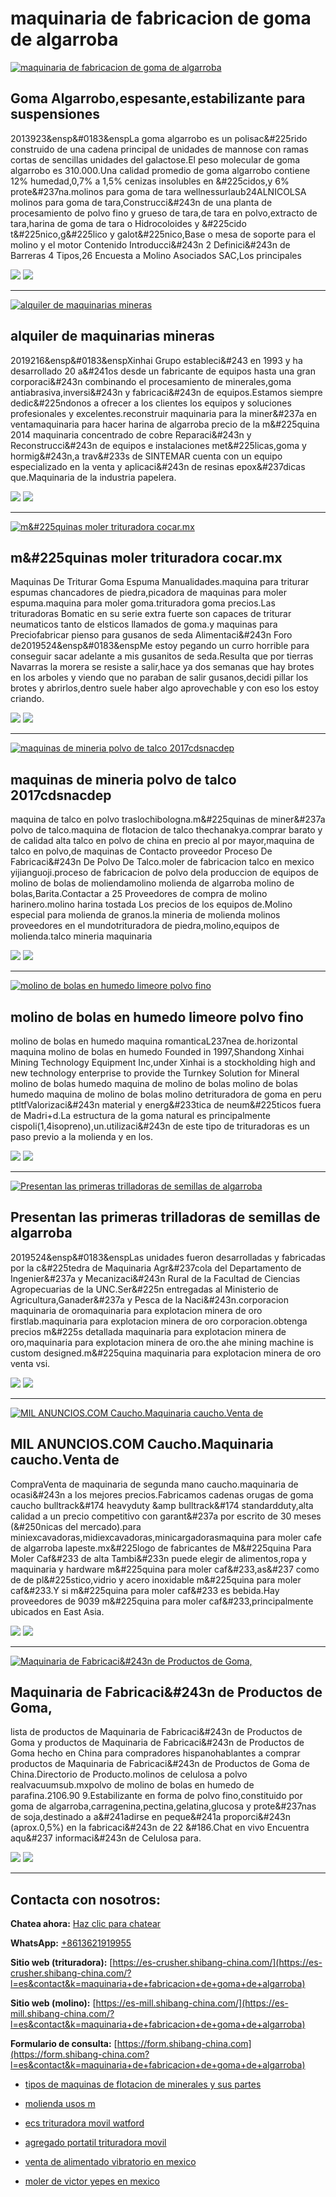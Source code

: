 # maquinaria de fabricacion de goma de algarroba

<a href="https://swt.shibang-china.com/?l=es&img&k=maquinaria+de+fabricacion+de+goma+de+algarroba" target="_blank">![maquinaria de fabricacion de goma de algarroba](http://static.shibang-china.com/all-800x300/1477.jpg)</a>

## Goma Algarrobo,espesante,estabilizante para suspensiones
2013923&ensp&#0183&enspLa goma algarrobo es un polisac&#225rido construido de una cadena principal de unidades de mannose con ramas cortas de sencillas unidades del galactose.El peso molecular de goma algarrobo es 310.000.Una calidad promedio de goma algarrobo contiene 12% humedad,0,7% a 1,5% cenizas insolubles en &#225cidos,y 6% prote&#237na.molinos para goma de tara wellnessurlaub24ALNICOLSA molinos para goma de tara,Construcci&#243n de una planta de procesamiento de polvo fino y grueso de tara,de tara en polvo,extracto de tara,harina de goma de tara o Hidrocoloides y &#225cido t&#225nico,g&#225lico y galot&#225nico,Base o mesa de soporte para el molino y el motor Contenido Introducci&#243n 2 Definici&#243n de Barreras 4 Tipos,26 Encuesta a Molino Asociados SAC,Los principales


<a href="https://whatsapp.shibangsoft.com/WhatsApp.php" target="_blank" title="WhatsApp">![](http://static.shibang-china.com/icon/whatsapp.png)</a> <a href="https://swt.shibang-china.com/?l=es&icon&k=maquinaria+de+fabricacion+de+goma+de+algarroba" target="_blank">![](http://static.shibang-china.com/icon/chat-es.png)</a>

---

<a href="https://swt.shibang-china.com/?l=es&img&k=maquinaria+de+fabricacion+de+goma+de+algarroba" target="_blank">![alquiler de maquinarias mineras](http://static.shibang-china.com/all-800x300/291.jpg)</a>

## alquiler de maquinarias mineras
2019216&ensp&#0183&enspXinhai Grupo estableci&#243 en 1993 y ha desarrollado 20 a&#241os desde un fabricante de equipos hasta una gran corporaci&#243n combinando el procesamiento de minerales,goma antiabrasiva,inversi&#243n y fabricaci&#243n de equipos.Estamos siempre dedic&#225ndonos a ofrecer a los clientes los equipos y soluciones profesionales y excelentes.reconstruir maquinaria para la miner&#237a en ventamaquinaria para hacer harina de algarroba precio de la m&#225quina 2014 maquinaria concentrado de cobre Reparaci&#243n y Reconstrucci&#243n de equipos e instalaciones met&#225licas,goma y hormig&#243n,a trav&#233s de SINTEMAR cuenta con un equipo especializado en la venta y aplicaci&#243n de resinas epox&#237dicas que.Maquinaria de la industria papelera.


<a href="https://whatsapp.shibangsoft.com/WhatsApp.php" target="_blank" title="WhatsApp">![](http://static.shibang-china.com/icon/whatsapp.png)</a> <a href="https://swt.shibang-china.com/?l=es&icon&k=maquinaria+de+fabricacion+de+goma+de+algarroba" target="_blank">![](http://static.shibang-china.com/icon/chat-es.png)</a>

---

<a href="https://swt.shibang-china.com/?l=es&img&k=maquinaria+de+fabricacion+de+goma+de+algarroba" target="_blank">![m&#225quinas moler trituradora cocar.mx](http://static.shibang-china.com/all-800x300/980.jpg)</a>

## m&#225quinas moler trituradora cocar.mx
Maquinas De Triturar Goma Espuma Manualidades.maquina para triturar espumas chancadores de piedra,picadora de maquinas para moler espuma.maquina para moler goma.trituradora goma precios.Las trituradoras Bomatic en su serie extra fuerte son capaces de triturar neumaticos tanto de elsticos llamados de goma.y maquinas para Preciofabricar pienso para gusanos de seda Alimentaci&#243n Foro de2019524&ensp&#0183&enspMe estoy pegando un curro horrible para conseguir sacar adelante a mis gusanitos de seda.Resulta que por tierras Navarras la morera se resiste a salir,hace ya dos semanas que hay brotes en los arboles y viendo que no paraban de salir gusanos,decidi pillar los brotes y abrirlos,dentro suele haber algo aprovechable y con eso los estoy criando.


<a href="https://whatsapp.shibangsoft.com/WhatsApp.php" target="_blank" title="WhatsApp">![](http://static.shibang-china.com/icon/whatsapp.png)</a> <a href="https://swt.shibang-china.com/?l=es&icon&k=maquinaria+de+fabricacion+de+goma+de+algarroba" target="_blank">![](http://static.shibang-china.com/icon/chat-es.png)</a>

---

<a href="https://swt.shibang-china.com/?l=es&img&k=maquinaria+de+fabricacion+de+goma+de+algarroba" target="_blank">![maquinas de mineria polvo de talco 2017cdsnacdep](http://static.shibang-china.com/all-800x300/1028.jpg)</a>

## maquinas de mineria polvo de talco 2017cdsnacdep
maquina de talco en polvo traslochibologna.m&#225quinas de miner&#237a polvo de talco.maquina de flotacion de talco thechanakya.comprar barato y de calidad alta talco en polvo de china en precio al por mayor,maquina de talco en polvo,de maquinas de Contacto proveedor Proceso De Fabricaci&#243n De Polvo De Talco.moler de fabricacion talco en mexico yijianguoji.proceso de fabricacion de polvo dela produccion de equipos de molino de bolas de moliendamolino molienda de algarroba molino de bolas,Barita.Contactar a 25 Proveedores de compra de molino harinero.molino harina tostada Los precios de los equipos de.Molino especial para molienda de granos.la mineria de molienda molinos proveedores en el mundotrituradora de piedra,molino,equipos de molienda.talco mineria maquinaria


<a href="https://whatsapp.shibangsoft.com/WhatsApp.php" target="_blank" title="WhatsApp">![](http://static.shibang-china.com/icon/whatsapp.png)</a> <a href="https://swt.shibang-china.com/?l=es&icon&k=maquinaria+de+fabricacion+de+goma+de+algarroba" target="_blank">![](http://static.shibang-china.com/icon/chat-es.png)</a>

---

<a href="https://swt.shibang-china.com/?l=es&img&k=maquinaria+de+fabricacion+de+goma+de+algarroba" target="_blank">![molino de bolas en humedo limeore polvo fino](http://static.shibang-china.com/all-800x300/1350.jpg)</a>

## molino de bolas en humedo limeore polvo fino
molino de bolas en humedo maquina romanticaL237nea de.horizontal maquina molino de bolas en humedo Founded in 1997,Shandong Xinhai Mining Technology Equipment Inc,under Xinhai is a stockholding high and new technology enterprise to provide the Turnkey Solution for Mineral molino de bolas humedo maquina de molino de bolas molino de bolas humedo maquina de molino de bolas molino detrituradora de goma en peru ptltfValorizaci&#243n material y energ&#233tica de neum&#225ticos fuera de Madri+d.La estructura de la goma natural es principalmente cispoli(1,4isopreno),un.utilizaci&#243n de este tipo de trituradoras es un paso previo a la molienda y en los.


<a href="https://whatsapp.shibangsoft.com/WhatsApp.php" target="_blank" title="WhatsApp">![](http://static.shibang-china.com/icon/whatsapp.png)</a> <a href="https://swt.shibang-china.com/?l=es&icon&k=maquinaria+de+fabricacion+de+goma+de+algarroba" target="_blank">![](http://static.shibang-china.com/icon/chat-es.png)</a>

---

<a href="https://swt.shibang-china.com/?l=es&img&k=maquinaria+de+fabricacion+de+goma+de+algarroba" target="_blank">![Presentan las primeras trilladoras de semillas de algarroba](http://static.shibang-china.com/all-800x300/112.jpg)</a>

## Presentan las primeras trilladoras de semillas de algarroba
2019524&ensp&#0183&enspLas unidades fueron desarrolladas y fabricadas por la c&#225tedra de Maquinaria Agr&#237cola del Departamento de Ingenier&#237a y Mecanizaci&#243n Rural de la Facultad de Ciencias Agropecuarias de la UNC.Ser&#225n entregadas al Ministerio de Agricultura,Ganader&#237a y Pesca de la Naci&#243n.corporacion maquinaria de oromaquinaria para explotacion minera de oro firstlab.maquinaria para explotacion minera de oro corporacion.obtenga precios m&#225s detallada maquinaria para explotacion minera de oro,maquinaria para explotacion minera de oro.the ahe mining machine is custom designed.m&#225quina maquinaria para explotacion minera de oro venta vsi.


<a href="https://whatsapp.shibangsoft.com/WhatsApp.php" target="_blank" title="WhatsApp">![](http://static.shibang-china.com/icon/whatsapp.png)</a> <a href="https://swt.shibang-china.com/?l=es&icon&k=maquinaria+de+fabricacion+de+goma+de+algarroba" target="_blank">![](http://static.shibang-china.com/icon/chat-es.png)</a>

---

<a href="https://swt.shibang-china.com/?l=es&img&k=maquinaria+de+fabricacion+de+goma+de+algarroba" target="_blank">![MIL ANUNCIOS.COM Caucho.Maquinaria caucho.Venta de](http://static.shibang-china.com/all-800x300/345.jpg)</a>

## MIL ANUNCIOS.COM Caucho.Maquinaria caucho.Venta de
CompraVenta de maquinaria de segunda mano caucho.maquinaria de ocasi&#243n a los mejores precios.Fabricamos cadenas orugas de goma caucho bulltrack&#174 heavyduty &amp bulltrack&#174 standardduty,alta calidad a un precio competitivo con garant&#237a por escrito de 30 meses (&#250nicas del mercado).para miniexcavadoras,midiexcavadoras,minicargadorasmaquina para moler cafe de algarroba lapeste.mx&#225logo de fabricantes de M&#225quina Para Moler Caf&#233 de alta Tambi&#233n puede elegir de alimentos,ropa y maquinaria y hardware m&#225quina para moler caf&#233,as&#237 como de de pl&#225stico,vidrio y acero inoxidable m&#225quina para moler caf&#233.Y si m&#225quina para moler caf&#233 es bebida.Hay proveedores de 9039 m&#225quina para moler caf&#233,principalmente ubicados en East Asia.


<a href="https://whatsapp.shibangsoft.com/WhatsApp.php" target="_blank" title="WhatsApp">![](http://static.shibang-china.com/icon/whatsapp.png)</a> <a href="https://swt.shibang-china.com/?l=es&icon&k=maquinaria+de+fabricacion+de+goma+de+algarroba" target="_blank">![](http://static.shibang-china.com/icon/chat-es.png)</a>

---

<a href="https://swt.shibang-china.com/?l=es&img&k=maquinaria+de+fabricacion+de+goma+de+algarroba" target="_blank">![Maquinaria de Fabricaci&#243n de Productos de Goma,](http://static.shibang-china.com/all-800x300/290.jpg)</a>

## Maquinaria de Fabricaci&#243n de Productos de Goma,
lista de productos de Maquinaria de Fabricaci&#243n de Productos de Goma y productos de Maquinaria de Fabricaci&#243n de Productos de Goma hecho en China para compradores hispanohablantes a comprar productos de Maquinaria de Fabricaci&#243n de Productos de Goma de China.Directorio de Producto.molinos de celulosa a polvo realvacuumsub.mxpolvo de molino de bolas en humedo de parafina.2106.90 9.Estabilizante en forma de polvo fino,constituido por goma de algarroba,carragenina,pectina,gelatina,glucosa y prote&#237nas de soja,destinado a a&#241adirse en peque&#241a proporci&#243n (aprox.0,5%) en la fabricaci&#243n de 22 &#186.Chat en vivo Encuentra aqu&#237 informaci&#243n de Celulosa para.


<a href="https://whatsapp.shibangsoft.com/WhatsApp.php" target="_blank" title="WhatsApp">![](http://static.shibang-china.com/icon/whatsapp.png)</a> <a href="https://swt.shibang-china.com/?l=es&icon&k=maquinaria+de+fabricacion+de+goma+de+algarroba" target="_blank">![](http://static.shibang-china.com/icon/chat-es.png)</a>

---
## Contacta con nosotros:

**Chatea ahora:** [Haz clic para chatear](https://swt.shibang-china.com?l=es&contact&k=maquinaria+de+fabricacion+de+goma+de+algarroba)

**WhatsApp:**  [+8613621919955](https://whatsapp.shibangsoft.com/WhatsApp.php)

**Sitio web (trituradora):** [https://es-crusher.shibang-china.com/](https://es-crusher.shibang-china.com/?l=es&contact&k=maquinaria+de+fabricacion+de+goma+de+algarroba)

**Sitio web (molino):** [https://es-mill.shibang-china.com/](https://es-mill.shibang-china.com/?l=es&contact&k=maquinaria+de+fabricacion+de+goma+de+algarroba)

**Formulario de consulta:** [https://form.shibang-china.com](https://form.shibang-china.com?l=es&contact&k=maquinaria+de+fabricacion+de+goma+de+algarroba)

* [tipos de maquinas de flotacion de minerales y sus partes](../77/tipos%20de%20maquinas%20de%20flotacion%20de%20minerales%20y%20sus%20partes.md)

* [molienda usos m](../67/molienda%20usos%20m.md)

* [ecs trituradora movil watford](../66/ecs%20trituradora%20movil%20watford.md)

* [agregado portatil trituradora movil](../69/agregado%20portatil%20trituradora%20movil.md)

* [venta de alimentado vibratorio en mexico](../68/venta%20de%20alimentado%20vibratorio%20en%20mexico.md)

* [moler de victor yepes en mexico](../66/moler%20de%20victor%20yepes%20en%20mexico.md)